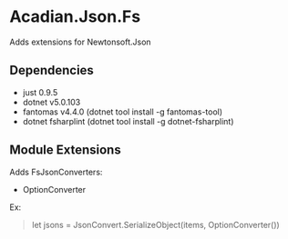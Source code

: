 # Acadian.Json.Fs

Adds extensions for Newtonsoft.Json

## Dependencies
- just 0.9.5
- dotnet v5.0.103
- fantomas v4.4.0 (dotnet tool install -g fantomas-tool)
- dotnet fsharplint (dotnet tool install -g dotnet-fsharplint)

## Module Extensions

Adds FsJsonConverters:
  - OptionConverter

  Ex:
  > let jsons = JsonConvert.SerializeObject(items, OptionConverter())

